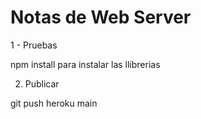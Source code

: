 # Notas de Web Server

1 - Pruebas

npm install para instalar las llibrerias


2. Publicar 

git push heroku main